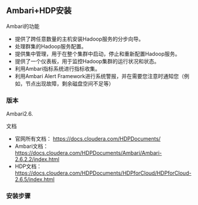 ## Ambari+HDP安装

Ambari的功能
- 提供了跨任意数量的主机安装Hadoop服务的分步向导。
- 处理群集的Hadoop服务配置。
- 提供集中管理，用于在整个集群中启动，停止和重新配置Hadoop服务。
- 提供了一个仪表板，用于监控Hadoop集群的运行状况和状态。
- 利用Ambari指标系统进行指标收集。
- 利用Ambari Alert Framework进行系统警报，并在需要您注意时通知您（例如，节点出现故障，剩余磁盘空间不足等）

### 版本
Ambari2.6.

文档
- 官网所有文档： https://docs.cloudera.com/HDPDocuments/
- Ambari文档：https://docs.cloudera.com/HDPDocuments/Ambari/Ambari-2.6.2.2/index.html
- HDP文档：https://docs.cloudera.com/HDPDocuments/HDPforCloud/HDPforCloud-2.6.5/index.html


### 安装步骤
